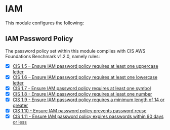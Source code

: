 # IAM

This module configures the following:

## IAM Password Policy
The password policy set within this module complies with CIS AWS Foundations Benchmark v1.2.0, namely rules:

- [x] [CIS 1.5 – Ensure IAM password policy requires at least one uppercase letter](https://docs.aws.amazon.com/securityhub/latest/userguide/securityhub-cis-controls.html#cis-1.5-remediation)
- [x] [CIS 1.6 – Ensure IAM password policy requires at least one lowercase letter](https://docs.aws.amazon.com/securityhub/latest/userguide/securityhub-cis-controls.html#cis-1.6-remediation)
- [x] [CIS 1.7 - Ensure IAM password policy requires at least one symbol](https://docs.aws.amazon.com/securityhub/latest/userguide/securityhub-cis-controls.html#cis-1.7-remediation)
- [x] [CIS 1.8 - Ensure IAM password policy requires at least one number](https://docs.aws.amazon.com/securityhub/latest/userguide/securityhub-cis-controls.html#cis-1.8-remediation)
- [x] [CIS 1.9 - Ensure IAM password policy requires a minimum length of 14 or greater](https://docs.aws.amazon.com/securityhub/latest/userguide/securityhub-cis-controls.html#cis-1.9-remediation)
- [x] [CIS 1.10 - Ensure IAM password policy prevents password reuse](https://docs.aws.amazon.com/securityhub/latest/userguide/securityhub-cis-controls.html#cis-1.10-remediation)
- [x] [CIS 1.11 - Ensure IAM password policy expires passwords within 90 days or less](https://docs.aws.amazon.com/securityhub/latest/userguide/securityhub-cis-controls.html#cis-1.11-remediation)
